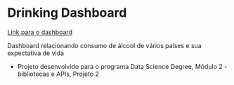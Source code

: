 # Drinking Dashboard

[Link para o dashboard](http://drinking-dashboard.felipeloliveira.com.br/)

Dashboard relacionando consumo de álcool de vários países e sua expectativa de vida

- Projeto desenvolvido para o programa Data Science Degree, Módulo 2 - bibliotecas e APIs, Projeto 2